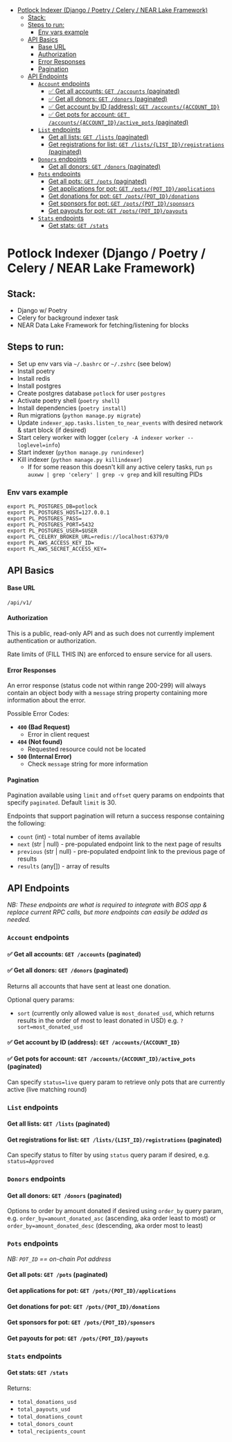 - [Potlock Indexer (Django / Poetry / Celery / NEAR Lake Framework)](#potlock-indexer-django--poetry--celery--near-lake-framework)
  - [Stack:](#stack)
  - [Steps to run:](#steps-to-run)
    - [Env vars example](#env-vars-example)
  - [API Basics](#api-basics)
    - [Base URL](#base-url)
    - [Authorization](#authorization)
    - [Error Responses](#error-responses)
    - [Pagination](#pagination)
  - [API Endpoints](#api-endpoints)
    - [`Account` endpoints](#account-endpoints)
      - [✅ Get all accounts: `GET /accounts` (paginated)](#-get-all-accounts-get-accounts-paginated)
      - [✅ Get all donors: `GET /donors` (paginated)](#-get-all-donors-get-donors-paginated)
      - [✅ Get account by ID (address): `GET /accounts/{ACCOUNT_ID}`](#-get-account-by-id-address-get-accountsaccount_id)
      - [✅ Get pots for account: `GET /accounts/{ACCOUNT_ID}/active_pots` (paginated)](#-get-pots-for-account-get-accountsaccount_idactive_pots-paginated)
    - [`List` endpoints](#list-endpoints)
      - [Get all lists: `GET /lists` (paginated)](#get-all-lists-get-lists-paginated)
      - [Get registrations for list: `GET /lists/{LIST_ID}/registrations` (paginated)](#get-registrations-for-list-get-listslist_idregistrations-paginated)
    - [`Donors` endpoints](#donors-endpoints)
      - [Get all donors: `GET /donors` (paginated)](#get-all-donors-get-donors-paginated)
    - [`Pots` endpoints](#pots-endpoints)
      - [Get all pots: `GET /pots` (paginated)](#get-all-pots-get-pots-paginated)
      - [Get applications for pot: `GET /pots/{POT_ID}/applications`](#get-applications-for-pot-get-potspot_idapplications)
      - [Get donations for pot: `GET /pots/{POT_ID}/donations`](#get-donations-for-pot-get-potspot_iddonations)
      - [Get sponsors for pot: `GET /pots/{POT_ID}/sponsors`](#get-sponsors-for-pot-get-potspot_idsponsors)
      - [Get payouts for pot: `GET /pots/{POT_ID}/payouts`](#get-payouts-for-pot-get-potspot_idpayouts)
    - [`Stats` endpoints](#stats-endpoints)
      - [Get stats: `GET /stats`](#get-stats-get-stats)

# Potlock Indexer (Django / Poetry / Celery / NEAR Lake Framework)

## Stack:

- Django w/ Poetry
- Celery for background indexer task
- NEAR Data Lake Framework for fetching/listening for blocks

## Steps to run:

- Set up env vars via `~/.bashrc` or `~/.zshrc` (see below)
- Install poetry
- Install redis
- Install postgres
- Create postgres database `potlock` for user `postgres`
- Activate poetry shell (`poetry shell`)
- Install dependencies (`poetry install`)
- Run migrations (`python manage.py migrate`)
- Update `indexer_app.tasks.listen_to_near_events` with desired network & start block (if desired)
- Start celery worker with logger (`celery -A indexer worker --loglevel=info`)
- Start indexer (`python manage.py runindexer`)
- Kill indexer (`python manage.py killindexer`)
  - If for some reason this doesn't kill any active celery tasks, run `ps auxww | grep 'celery' | grep -v grep` and kill resulting PIDs

### Env vars example

```
export PL_POSTGRES_DB=potlock
export PL_POSTGRES_HOST=127.0.0.1
export PL_POSTGRES_PASS=
export PL_POSTGRES_PORT=5432
export PL_POSTGRES_USER=$USER
export PL_CELERY_BROKER_URL=redis://localhost:6379/0
export PL_AWS_ACCESS_KEY_ID=
export PL_AWS_SECRET_ACCESS_KEY=
```

## API Basics

#### Base URL

`/api/v1/`

#### Authorization

This is a public, read-only API and as such does not currently implement authentication or authorization.

Rate limits of (FILL THIS IN) are enforced to ensure service for all users.

#### Error Responses

An error response (status code not within range 200-299) will always contain an object body with a `message` string property containing more information about the error.

Possible Error Codes:

- **`400` (Bad Request)**
  - Error in client request
- **`404` (Not found)**
  - Requested resource could not be located
- **`500` (Internal Error)**
  - Check `message` string for more information

#### Pagination

Pagination available using `limit` and `offset` query params on endpoints that specify `paginated`. Default `limit` is 30.

Endpoints that support pagination will return a success response containing the following:

- `count` (int) - total number of items available
- `next` (str | null) - pre-populated endpoint link to the next page of results
- `previous` (str | null) - pre-populated endpoint link to the previous page of results
- `results` (any[]) - array of results

## API Endpoints

_NB: These endpoints are what is required to integrate with BOS app & replace current RPC calls, but more endpoints can easily be added as needed._

### `Account` endpoints

#### ✅ Get all accounts: `GET /accounts` (paginated)

#### ✅ Get all donors: `GET /donors` (paginated)

Returns all accounts that have sent at least one donation.

Optional query params:

- `sort` (currently only allowed value is `most_donated_usd`, which returns results in the order of most to least donated in USD) e.g. `?sort=most_donated_usd`

#### ✅ Get account by ID (address): `GET /accounts/{ACCOUNT_ID}`

#### ✅ Get pots for account: `GET /accounts/{ACCOUNT_ID}/active_pots` (paginated)

Can specify `status=live` query param to retrieve only pots that are currently active (live matching round)

### `List` endpoints

#### Get all lists: `GET /lists` (paginated)

#### Get registrations for list: `GET /lists/{LIST_ID}/registrations` (paginated)

Can specify status to filter by using `status` query param if desired, e.g. `status=Approved`

### `Donors` endpoints

#### Get all donors: `GET /donors` (paginated)

Options to order by amount donated if desired using `order_by` query param, e.g. `order_by=amount_donated_asc` (ascending, aka order least to most) or `order_by=amount_donated_desc` (descending, aka order most to least)

### `Pots` endpoints

_NB: `POT_ID` == on-chain Pot address_

#### Get all pots: `GET /pots` (paginated)

#### Get applications for pot: `GET /pots/{POT_ID}/applications`

#### Get donations for pot: `GET /pots/{POT_ID}/donations`

#### Get sponsors for pot: `GET /pots/{POT_ID}/sponsors`

#### Get payouts for pot: `GET /pots/{POT_ID}/payouts`

### `Stats` endpoints

#### Get stats: `GET /stats`

Returns:

- `total_donations_usd`
- `total_payouts_usd`
- `total_donations_count`
- `total_donors_count`
- `total_recipients_count`
